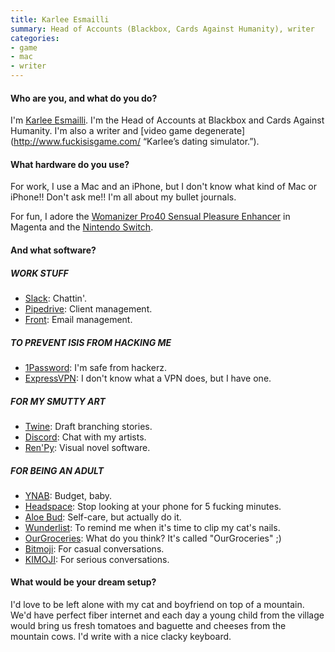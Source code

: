 ```yaml
---
title: Karlee Esmailli
summary: Head of Accounts (Blackbox, Cards Against Humanity), writer
categories:
- game
- mac
- writer
---
```


#### Who are you, and what do you do?

I'm [Karlee Esmailli](http://www.karlee.me/ "Karlee's website."). I'm the Head of Accounts at Blackbox and Cards Against Humanity. I'm also a writer and [video game degenerate](http://www.fuckisisgame.com/ “Karlee’s dating simulator.”). 

#### What hardware do you use?

For work, I use a Mac and an iPhone, but I don't know what kind of Mac or iPhone!! Don't ask me!! I'm all about my bullet journals. 

For fun, I adore the [Womanizer Pro40 Sensual Pleasure Enhancer][pro40] in Magenta and the [Nintendo Switch][switch.2]. 

#### And what software?

##### WORK STUFF

- [Slack][]: Chattin'.
- [Pipedrive][]: Client management.
- [Front][]: Email management.

##### TO PREVENT ISIS FROM HACKING ME 

- [1Password][]: I'm safe from hackerz.
- [ExpressVPN][]: I don't know what a VPN does, but I have one.

##### FOR MY SMUTTY ART

- [Twine][]: Draft branching stories.
- [Discord][]: Chat with my artists.
- [Ren'Py][renpy]: Visual novel software.

##### FOR BEING AN ADULT

- [YNAB][]: Budget, baby.
- [Headspace][headspace-meditation-ios]: Stop looking at your phone for 5 fucking minutes.
- [Aloe Bud][aloe-bud-ios]: Self-care, but actually do it. 
- [Wunderlist][wunderlist-ios]: To remind me when it's time to clip my cat's nails.
- [OurGroceries][ourgroceries-ios]: What do you think? It's called "OurGroceries" ;) 
- [Bitmoji][bitmoji-ios]: For casual conversations.
- [KIMOJI][kimoji-ios]: For serious conversations.

#### What would be your dream setup?

I'd love to be left alone with my cat and boyfriend on top of a mountain. We'd have perfect fiber internet and each day a young child from the village would bring us fresh tomatoes and baguette and cheeses from the mountain cows. I'd write with a nice clacky keyboard.

[pro40]: https://www.womanizer.com/us/womanizer-pro-40 "A vibrator."
[switch.2]: https://www.nintendo.com/switch/ "A gaming console."
[1password]: https://1password.com "Password management software for Mac OS X."
[aloe-bud-ios]: https://itunes.apple.com/us/app/aloe-bud/id1318382054 "A self care app."
[bitmoji-ios]: https://itunes.apple.com/us/app/bitmoji/id868077558 "A personal emoji generator app."
[discord]: https://discordapp.com/ "A voice and text chat service."
[expressvpn]: https://www.expressvpn.com/ "A VPN service."
[front]: https://frontapp.com/ "A customer support service."
[headspace-meditation-ios]: https://www.headspace.com/ "A guided meditation app for iOS."
[kimoji-ios]: https://itunes.apple.com/us/app/kimoji/id1068019093 "A collection of Kim Kardashian emoji."
[ourgroceries-ios]: https://itunes.apple.com/us/app/ourgroceries/id325851015 "A shared groceries list app."
[pipedrive]: https://www.pipedrive.com/ "A customer relations service."
[renpy]: https://www.renpy.org/ "An interactive story engine."
[slack]: https://slack.com/ "A collaboration service."
[twine]: http://twinery.org/ "A tool for creating non-linear stories."
[wunderlist-ios]: https://itunes.apple.com/us/app/wunderlist-to-do-list-tasks/id406644151 "A client for the todo service."
[ynab]: https://www.youneedabudget.com/ "A service for helping people save money."
